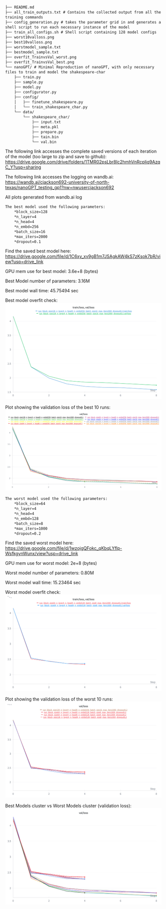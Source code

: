 ```
├── README.md
├── all_train_outputs.txt # Contains the collected output from all the training commands
├── config_generation.py # takes the parameter grid in and generates a shell script to run each necessary instance of the model
├── train_all_configs.sh # Shell script containing 128 model configs
├── worst10valloss.png
├── best10valloss.png
├── worstmodel_sample.txt
├── bestmodel_sample.txt
├── overfit_TrainvsVal_worst.png
├── overfit_TrainvsVal_best.png
└── nanoGPT/ # Minimal Reproduction of nanoGPT, with only necessary files to train and model the shakespeare-char
    ├── train.py
    ├── sample.py
    ├── model.py
    ├── configurator.py
    ├── config/
    │   ├── finetune_shakespeare.py
    │   └── train_shakespeare_char.py
    └── data/
        └── shakespeare_char/
            ├── input.txt
            ├── meta.pkl
            ├── prepare.py
            ├── tain.bin
            └── val.bin
```
The following link accesses the complete saved versions of each iteration of the model (too large to zip and save to github): https://drive.google.com/drive/folders/1TMR02psLbr8Ic2hmhVnRcpljq9AzqC_Y?usp=sharing

The following link accesses the logging on wandb.ai: https://wandb.ai/cjackson692-university-of-north-texas/nanoGPT_testing_gp1?nw=nwusercjackson692

All plots generated from wandb.ai log

```
The best model used the following parameters:
    *block_size=128 
    *n_layer=4
    *n_head=4 
    *n_embd=256 
    *batch_size=16
    *max_iters=2000
    *dropout=0.1
```
Find the saved best model here: https://drive.google.com/file/d/1C6xy_xv9gB1m7JSAgkAW4kS7zKsok7bR/view?usp=drive_link

GPU mem use for best model: 3.6e+8 (bytes)

Best Model number of parameters: 3.16M

Best model wall time: 45.75494 sec

Best model overfit check:
![](overfit_TrainvsVal_best.png)

Plot showing the validation loss of the best 10 runs:
![Top 10 validation loss](best10valloss.png)
```
The worst model used the following parameters:
    *block_size=64
    *n_layer=4
    *n_head=4 
    *n_embd=128 
    *batch_size=8
    *max_iters=1000
    *dropout=0.2
```    
Find the saved worst model here: https://drive.google.com/file/d/1wzojgQFokc_qKbqLYflp-WsfkgynWunx/view?usp=drive_link

GPU mem use for worst model: 2e+8 (bytes)

Worst model number of parameters: 0.80M

Worst model wall time: 15.23464 sec

Worst model overfit check:
![](overfit_TrainvsVal_worst.png)

Plot showing the validation loss of the worst 10 runs:
![Bottom 10 validation loss](worst10valloss.png)



Best Models cluster vs Worst Models cluster (validation loss):
![](Best10-vs-Worst10.png)
